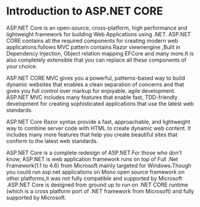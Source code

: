 # Introduction to ASP.NET CORE

ASP.NET Core is an open-source, cross-platform, high performance and lightweight framework for building Web Applications using .NET. ASP.NET CORE contains all the required components for creating modern web applications:follows MVC pattern contains Razor viewnengine ,Built in Dependency Injection, Object relation mapping EFCore and many more.It is also completely extensible that you can replace all these components of your choice.

ASP.NET CORE MVC gives you a powerful, patterns-based way to build dynamic websites that enables a clean separation of concerns and that gives you full control over markup for enjoyable, agile development. ASP.NET MVC includes many features that enable fast, TDD-friendly development for creating sophisticated applications that use the latest web standards.

ASP.NET Core Razor syntax provide a fast, approachable, and lightweight way to combine server code with HTML to create dynamic web content. It includes many more features that help you create beautiful sites that conform to the latest web standards.


ASP.NET Core is a complete redesign of ASP.NET.For those who don't know, ASP.NET is web application framework runs on top of Full .Net Framework(1.1 to 4.6) from Microsoft  mainly targeted for Windows.Though you could run asp.net applications on Mono open source framework on other platforms,it was not fully compatible and supported by Microsoft .ASP.NET Core is designed from ground up to run on .NET CORE runtime (which is a cross platform port of .NET framework from Microsoft) and fully supported by Microsoft. 

